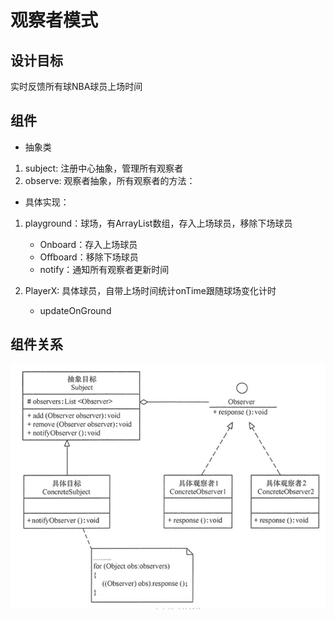 # 观察者模式

## 设计目标
实时反馈所有球NBA球员上场时间

## 组件
- 抽象类
1. subject: 注册中心抽象，管理所有观察者
2. observe: 观察者抽象，所有观察者的方法：

- 具体实现：
1. playground：球场，有ArrayList数组，存入上场球员，移除下场球员
    - Onboard：存入上场球员
    - Offboard：移除下场球员
    - notify：通知所有观察者更新时间
    
2. PlayerX: 具体球员，自带上场时间统计onTime跟随球场变化计时
    - updateOnGround
    
## 组件关系
![关系图](pic.JPG)